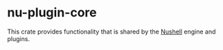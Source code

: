 # nu-plugin-core

This crate provides functionality that is shared by the [Nushell](https://nushell.sh/) engine and plugins.
